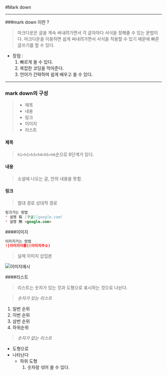 #Mark down


- - -

###mark down 이란 ?
> 마크다운은 글을 계속 써내려가면서 각 글자마다 서식을 정해줄 수 있는 문법이다. 마크다운을 이용하면 쉽게 써내려가면서 서식을 적용할 수 있기 때문에 빠른 글쓰기를 할 수 있다.
* 장점 : 
  1. 빠르게 쓸 수 있다.
  2. 복잡한 코딩을 막아준다.
  3. 언어가 간략하여 쉽게 배우고 쓸 수 있다.


---


### mark down의 구성
> * 제목
> * 내용
> * 링크
> * 이미지
> * 리스트


#### 제목
>``h1>h2>h3>h4>h5>h6``순으로 6단계가 있다.

#### 내용
> 소설에 나오는 글, 안의 내용을 뜻함.

#### 링크
>절대 경로 
상대적 경로

```markdown
링크거는 방법
* 설명 有 [구글](google.com)
* 설명 無 <google.com>

```
####이미지
```markdown
이미지거는 방법
![이미지이름](이미지주소)
```
>실제 이미지 삽입본
>
![이미지예시](https://upload.wikimedia.org/wikipedia/commons/thumb/4/48/Markdown-mark.svg/2000px-Markdown-mark.svg.png)


####리스트
> 리스트는 숫자가 있는 것과 도형으로 표시하는 것으로 나뉜다.


> *숫자가 있는 리스트*
1. 일번 순위
2. 이번 순위
3. 삼번 순위
  4. 하위순위

> *숫자가 없는 리스트*
* 도형으로
* 나타난다
  * 하위 도형
     1. 숫자랑 섞어 쓸 수 있다.   
